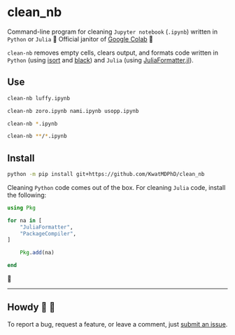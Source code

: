 # clean_nb

Command-line program for cleaning `Jupyter notebook` (`.ipynb`) written in `Python` or `Julia` :broom: Official janitor of [Google Colab](https://colab.research.google.com) :construction_worker:

`clean-nb` removes empty cells, clears output, and formats code written in `Python` (using [isort](https://github.com/timothycrosley/isort) and [black](https://github.com/ambv/black)) and `Julia` (using [JuliaFormatter.jl](https://github.com/domluna/JuliaFormatter.jl)).

## Use

```sh
clean-nb luffy.ipynb
```

```sh
clean-nb zoro.ipynb nami.ipynb usopp.ipynb
```

```sh
clean-nb *.ipynb
```

```sh
clean-nb **/*.ipynb
```

## Install

```sh
python -m pip install git+https://github.com/KwatMDPhD/clean_nb
```

Cleaning `Python` code comes out of the box.
For cleaning `Julia` code, install the following:

```julia
using Pkg

for na in [
    "JuliaFormatter",
    "PackageCompiler",
]

    Pkg.add(na)

end
```

:tada:

---

## Howdy :wave: :cowboy_hat_face:

To report a bug, request a feature, or leave a comment, just [submit an issue](https://github.com/KwatMDPhD/clean_nb/issues/new/choose).
